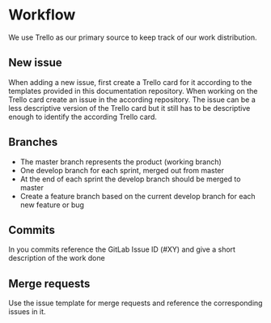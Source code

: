 # Workflow
We use Trello as our primary source to keep track of our work distribution.
 
## New issue
When adding a new issue, first create a Trello card for it according to the templates provided in this documentation repository. When working on the Trello card create an issue in the according repository. The issue can be a less descriptive version of the Trello card but it still has to be descriptive enough to identify the according Trello card.
 
## Branches
- The master branch represents the product (working branch)
- One develop branch for each sprint, merged out from master
- At the end of each sprint the develop branch should be merged to master
- Create a feature branch based on the current develop branch for each new feature or bug
 
## Commits
In you commits reference the GitLab Issue ID (#XY) and give a short description of the work done
 
## Merge requests
Use the issue template for merge requests and reference the corresponding issues in it.
